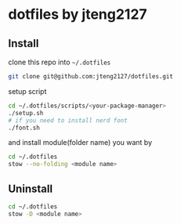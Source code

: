 # dotfiles by jteng2127

## Install

clone this repo into `~/.dotfiles`

```bash
git clone git@github.com:jteng2127/dotfiles.git
```

setup script

```bash
cd ~/.dotfiles/scripts/<your-package-manager>
./setup.sh
# if you need to install nerd font
./font.sh
```

and install module(folder name) you want by

```bash
cd ~/.dotfiles
stow --no-folding <module name>
```

## Uninstall

```bash
cd ~/.dotfiles
stow -D <module name>
```

